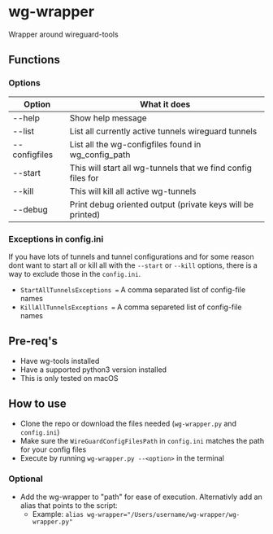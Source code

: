 # wg-wrapper
Wrapper around wireguard-tools

## Functions

### Options
| Option        | What it does                                                  |
|---------------|---------------------------------------------------------------|
| --help        | Show help message                                             |
| --list        | List all currently active tunnels wireguard tunnels           |
| --configfiles | List all the wg-configfiles found in wg_config_path           |
| --start       | This will start all wg-tunnels that we find config files for  |
| --kill        | This will kill all active wg-tunnels                          |
| --debug       | Print debug oriented output (private keys will be printed)    |

### Exceptions in config.ini
If you have lots of tunnels and tunnel configurations and for some reason dont want to start all or kill all with the `--start` or `--kill` options, there is a way to exclude those in the `config.ini`.
* `StartAllTunnelsExceptions =` A comma separated list of config-file names
* `KillAllTunnelsExceptions =` A comma separeted list of config-file names

## Pre-req's
* Have wg-tools installed
* Have a supported python3 version installed
* This is only tested on macOS

## How to use
* Clone the repo or download the files needed (`wg-wrapper.py` and `config.ini`)
* Make sure the `WireGuardConfigFilesPath` in `config.ini` matches the path for your config files
* Execute by running `wg-wrapper.py --<option>` in the terminal

### Optional
* Add the wg-wrapper to "path" for ease of execution. Alternativly add an alias that points to the script:
    * Example: `alias wg-wrapper="/Users/username/wg-wrapper/wg-wrapper.py"`